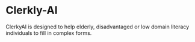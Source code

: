# Clerkly-AI
ClerkyAI is designed to help elderly, disadvantaged or low domain literacy individuals to fill in complex forms.

